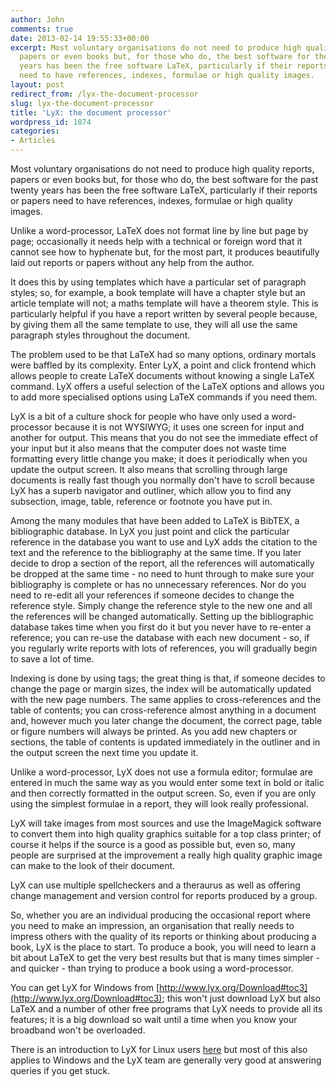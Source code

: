 ```yaml
---
author: John
comments: true
date: 2013-02-14 19:55:33+00:00
excerpt: Most voluntary organisations do not need to produce high quality reports,
  papers or even books but, for those who do, the best software for the past twenty
  years has been the free software LaTeX, particularly if their reports or papers
  need to have references, indexes, formulae or high quality images.
layout: post
redirect_from: /lyx-the-document-processor
slug: lyx-the-document-processor
title: 'LyX: the document processor'
wordpress_id: 1074
categories:
- Articles
---
```


Most voluntary organisations do not need to produce high quality reports, papers or even books but, for those who do, the best software for the past twenty years has been the free software LaTeX, particularly if their reports or papers need to have references, indexes, formulae or high quality images.

Unlike a word-processor, LaTeX does not format line by line but page by page; occasionally it needs help with a technical or foreign word that it cannot see how to hyphenate but, for the most part, it produces beautifully laid out reports or papers without any help from the author.

It does this by using templates which have a particular set of paragraph styles; so, for example, a book template will have a chapter style but an article template will not; a maths template will have a theorem style. This is particularly helpful if you have a report written by several people because, by giving them all the same template to use, they will all use the same paragraph styles throughout the document.

The problem used to be that LaTeX had so many options, ordinary mortals were baffled by its complexity. Enter LyX, a point and click frontend which allows people to create LaTeX documents without knowing a single LaTeX command. LyX offers a useful selection of the LaTeX options and allows you to add more specialised options using LaTeX commands if you need them.

LyX is a bit of a culture shock for people who have only used a word-processor because it is not WYSIWYG; it uses one screen for input and another for output. This means that you do not see the immediate effect of your input but it also means that the computer does not waste time formatting every little change you make; it does it periodically when you update the output screen. It also means that scrolling through large documents is really fast though you normally don't have to scroll because LyX has a superb navigator and outliner, which allow you to find any subsection, image, table, reference or footnote you have put in.

Among the many modules that have been added to LaTeX is BibTEX, a bibliographic database. In LyX you just point and click the particular reference in the database you want to use and LyX adds the citation to the text and the reference to the bibliography at the same time. If you later decide to drop a section of the report, all the references will automatically be dropped at the same time - no need to hunt through to make sure your bibliography is complete or has no unnecessary references. Nor do you need to re-edit all your references if someone decides to change the reference style. Simply change the reference style to the new one and all the references will be changed automatically. Setting up the bibliographic database takes time when you first do it but you never have to re-enter a reference; you can re-use the database with each new document - so, if you regularly write reports with lots of references, you will gradually begin to save a lot of time.

Indexing is done by using tags; the great thing is that, if someone decides to change the page or margin sizes, the index will be automatically updated with the new page numbers. The same applies to cross-references and the table of contents; you can cross-reference almost anything in a document and, however much you later change the document, the correct page, table or figure numbers will always be printed. As you add new chapters or sections, the table of contents is updated immediately in the outliner and in the output screen the next time you update it.

Unlike a word-processor, LyX does not use a formula editor; formulae are entered in much the same way as you would enter some text in bold or italic and then correctly formatted in the output screen. So, even if you are only using the simplest formulae in a report, they will look really professional.

LyX will take images from most sources and use the ImageMagick software to convert them into high quality graphics suitable for a top class printer; of course it helps if the source is a good as possible but, even so, many people are surprised at the improvement a really high quality graphic image can make to the look of their document.

LyX can use multiple spellcheckers and a theraurus as well as offering change management and version control for reports produced by a group.

So, whether you are an individual producing the occasional report where you need to make an impression, an organisation that really needs to impress others with the quality of its reports or thinking about producing a book, LyX is the place to start. To produce a book, you will need to learn a bit about LaTeX to get the very best results but that is many times simpler - and quicker - than trying to produce a book using a word-processor.

You can get LyX for Windows from [http://www.lyx.org/Download#toc3](http://www.lyx.org/Download#toc3); this won't just download LyX but also LaTeX and a number of other free programs that LyX needs to provide all its features; it is a big download so wait until a time when you know your broadband won't be overloaded.

There is an introduction to LyX for Linux users [here](http://bradlug.co.uk/september-28th-2011-3rd-birthday-meeting/) but most of this also applies to Windows and the LyX team are generally very good at answering queries if you get stuck.
